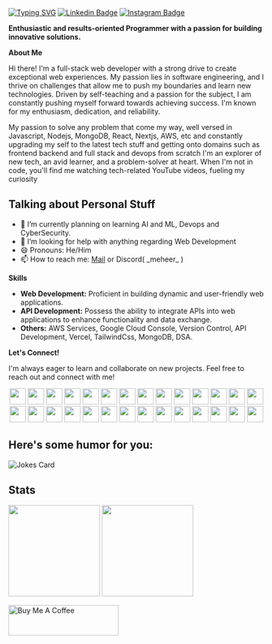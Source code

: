 
[![Typing SVG](https://readme-typing-svg.demolab.com/?lines=Hey+there+👋,+I'm+Meheer; )](https://git.io/typing-svg)
[![Linkedin Badge](https://img.shields.io/badge/-LinkedIn-0e76a8?style=flat-square&logo=Linkedin&logoColor=white)](https://linkedin.com/in/meheer-j)
[![Instagram Badge](https://img.shields.io/badge/-Instagram-e4405f?style=flat-square&logo=Instagram&logoColor=white)](https://instagram.com/meheer_007/)

**Enthusiastic and results-oriented Programmer with a passion for building innovative solutions.**

**About Me**

Hi there! I'm a full-stack web developer with a strong drive to create exceptional web experiences. My passion lies in software engineering, and I thrive on challenges that allow me to push my boundaries and learn new technologies. Driven by self-teaching and a passion for the subject, I am constantly pushing myself forward towards achieving success. I'm known for my enthusiasm, dedication, and reliability. 

My passion to solve any problem that come my way, well versed in Javascript, Nodejs, MongoDB, React, Nextjs, AWS, etc and constantly upgrading my self to the latest tech stuff and getting onto domains such as frontend backend and full stack  and devops from scratch I'm an explorer of new tech, an avid learner, and a problem-solver at heart. When I'm not in code, you'll find me watching tech-related YouTube videos, fueling my curiosity

## **Talking about Personal Stuff**
- 🌱 I’m currently planning on learning AI and ML, Devops and CyberSecurity.
- 🤔 I’m looking for help with anything regarding Web Development
- 😄 Pronouns: He/Him
- 📫 How to reach me: [Mail](mailto:meherr17.j@gmail.com)  or Discord( \_meheer\_ )

**Skills**

* **Web Development:** Proficient in building dynamic and user-friendly web applications. 
* **API Development:** Possess the ability to integrate APIs into web applications to enhance functionality and data exchange.
* **Others:** AWS Services, Google Cloud Console, Version Control, API Development, Vercel, TailwindCss, MongoDB, DSA.

**Let's Connect!**

I'm always eager to learn and collaborate on new projects. Feel free to reach out and connect with me!

<p align="center">
      <img height="32" width="32" src="https://cdn.simpleicons.org/python" />
      <img height="32" width="32" src="https://cdn.simpleicons.org/c" />
      <img height="32" width="32" src="https://cdn.simpleicons.org/cplusplus" />
      <img height="32" width="32" src="https://cdn.simpleicons.org/javascript" />
      <img height="32" width="32" src="https://cdn.simpleicons.org/html5" />
      <img height="32" width="32" src="https://cdn.simpleicons.org/css3" />
      <img height="32" width="32" src="https://cdn.simpleicons.org/tailwindcss/white" />
      <img height="32" width="32" src="https://cdn.simpleicons.org/mongodb" />
      <img height="32" width="32" src="https://cdn.simpleicons.org/amazonaws/white" />
      <img height="32" width="32" src="https://cdn.simpleicons.org/amazonec2" />
      <img height="32" width="32" src="https://cdn.simpleicons.org/googlesearchconsole"/>
      <img height="32" width="32" src="https://cdn.simpleicons.org/amazondynamodb" />
      <img height="32" width="32" src="https://cdn.simpleicons.org/amazons3" />
      <img height="32" width="32" src="https://cdn.simpleicons.org/archlinux" />
      <img height="32" width="32" src="https://cdn.simpleicons.org/typescript" />
      <img height="32" width="32" src="https://cdn.simpleicons.org/nextdotjs/white" />
      <img height="32" width="32" src="https://cdn.simpleicons.org/nodedotjs" />
      <img height="32" width="32" src="https://cdn.simpleicons.org/npm" />
      <img height="32" width="32" src="https://cdn.simpleicons.org/docker" />
      <img height="32" width="32" src="https://cdn.simpleicons.org/git" />
      <img height="32" width="32" src="https://cdn.simpleicons.org/github/white" />
      <img height="32" width="32" src="https://cdn.simpleicons.org/json/white" />
      <img height="32" width="32" src="https://cdn.simpleicons.org/termius/white" />
      <img height="32" width="32" src="https://cdn.simpleicons.org/vercel/white" />
      <img height="32" width="32" src="https://cdn.simpleicons.org/serverless" />
      <img height="32" width="32" src="https://cdn.simpleicons.org/linux/white" />
      <img height="32" width="32" src="https://cdn.simpleicons.org/vim" />
	<img height="32" width="32" src="https://cdn.simpleicons.org/visualstudiocode" />
</p>

## Here's some humor for you:
![Jokes Card](https://readme-jokes.vercel.app/api)
## Stats
<div style="flex">
	<img height="180em" src="https://github-readme-stats.vercel.app/api/top-langs/?username=Meheer17&show_icons=true&hide_border=true&layout=compact&langs_count=10" />
	<img height="180em" src="https://github-readme-streak-stats.herokuapp.com/?user=Meheer17&hide_border=true" />
</div>

<a href="https://www.buymeacoffee.com/meheer17" target="_blank"><img src="https://cdn.buymeacoffee.com/buttons/v2/default-yellow.png" alt="Buy Me A Coffee" height="60px" width="217px" ></a>
	
